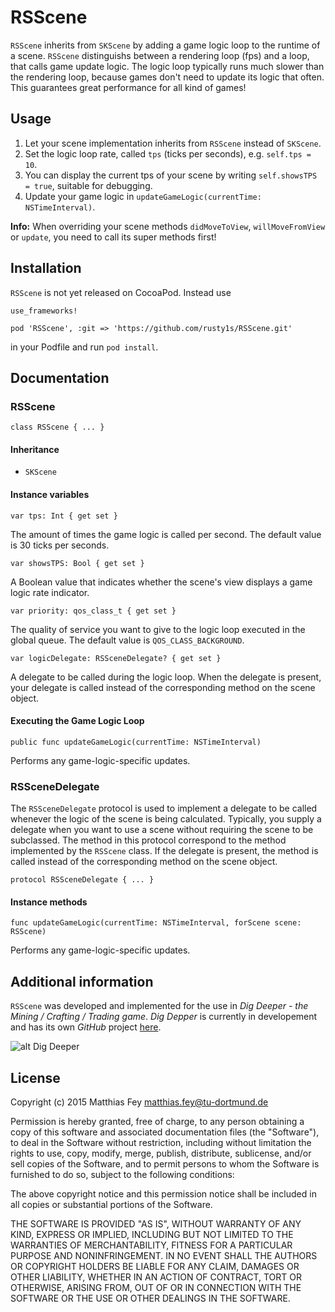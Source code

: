 # RSScene

`RSScene` inherits from `SKScene` by adding a game logic loop to the runtime of a scene. `RSScene` distinguishs between a rendering loop (fps) and a loop, that calls game update logic. The logic loop typically runs much slower than the rendering loop, because games don't need to update its logic that often. This guarantees great performance for all kind of games!

## Usage

1. Let your scene implementation inherits from `RSScene` instead of `SKScene`.
2. Set the logic loop rate, called `tps` (ticks per seconds), e.g. `self.tps = 10`.
3. You can display the current tps of your scene by writing `self.showsTPS = true`, suitable for debugging.
4. Update your game logic in `updateGameLogic(currentTime: NSTimeInterval)`.

**Info:** When overriding your scene methods `didMoveToView`, `willMoveFromView` or `update`, you need to call its super methods first!

## Installation

`RSScene` is not yet released on CocoaPod. Instead use

```
use_frameworks!

pod 'RSScene', :git => 'https://github.com/rusty1s/RSScene.git'
```

in your Podfile and run `pod install`.

## Documentation

### RSScene

	class RSScene { ... }

#### Inheritance

* `SKScene`

#### Instance variables

	var tps: Int { get set }

The amount of times the game logic is called per second. The default value is 30 ticks per seconds.

	var showsTPS: Bool { get set }

A Boolean value that indicates whether the scene's view displays a game logic rate indicator.

	var priority: qos_class_t { get set }

The quality of service you want to give to the logic loop executed in the global queue. The default value is `QOS_CLASS_BACKGROUND`.

	var logicDelegate: RSSceneDelegate? { get set }

A delegate to be called during the logic loop. When the delegate is present, your delegate is called instead of the corresponding method on the scene object.

#### Executing the Game Logic Loop
   
    public func updateGameLogic(currentTime: NSTimeInterval)

Performs any game-logic-specific updates.

### RSSceneDelegate

The `RSSceneDelegate` protocol is used to implement a delegate to be called whenever the logic of the scene is being calculated. Typically, you supply a delegate when you want to use a scene without requiring the scene to be subclassed. The method in this protocol correspond to the method implemented by the `RSScene` class. If the delegate is present, the method is called instead of the corresponding method on the scene object.

	protocol RSSceneDelegate { ... }

#### Instance methods

    func updateGameLogic(currentTime: NSTimeInterval, forScene scene: RSScene)

Performs any game-logic-specific updates.

## Additional information

`RSScene` was developed and implemented for the use in *Dig Deeper - the Mining / Crafting / Trading game*. *Dig Depper* is currently in developement and has its own *GitHub* project [here](../../../DigDeeper).

![alt Dig Deeper](../../../DigDeeper/blob/master/logo.png)

## License

Copyright (c) 2015 Matthias Fey <matthias.fey@tu-dortmund.de>

Permission is hereby granted, free of charge, to any person obtaining a copy of this software and associated documentation files (the "Software"), to deal in the Software without restriction, including without limitation the rights to use, copy, modify, merge, publish, distribute, sublicense, and/or sell copies of the Software, and to permit persons to whom the Software is furnished to do so, subject to the following conditions:

The above copyright notice and this permission notice shall be included in all copies or substantial portions of the Software.

THE SOFTWARE IS PROVIDED "AS IS", WITHOUT WARRANTY OF ANY KIND, EXPRESS OR IMPLIED, INCLUDING BUT NOT LIMITED TO THE WARRANTIES OF MERCHANTABILITY, FITNESS FOR A PARTICULAR PURPOSE AND NONINFRINGEMENT. IN NO EVENT SHALL THE AUTHORS OR COPYRIGHT HOLDERS BE LIABLE FOR ANY CLAIM, DAMAGES OR OTHER LIABILITY, WHETHER IN AN ACTION OF CONTRACT, TORT OR OTHERWISE, ARISING FROM, OUT OF OR IN CONNECTION WITH THE SOFTWARE OR THE USE OR OTHER DEALINGS IN THE SOFTWARE.